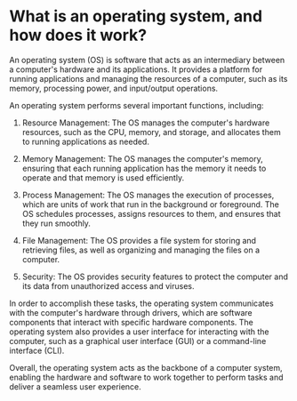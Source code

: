 # What is an operating system, and how does it work?

An operating system (OS) is software that acts as an intermediary between a computer's hardware and its applications. It provides a platform for running applications and managing the resources of a computer, such as its memory, processing power, and input/output operations.

An operating system performs several important functions, including:

1. Resource Management: The OS manages the computer's hardware resources, such as the CPU, memory, and storage, and allocates them to running applications as needed.
    
2. Memory Management: The OS manages the computer's memory, ensuring that each running application has the memory it needs to operate and that memory is used efficiently.
    
3. Process Management: The OS manages the execution of processes, which are units of work that run in the background or foreground. The OS schedules processes, assigns resources to them, and ensures that they run smoothly.
    
4. File Management: The OS provides a file system for storing and retrieving files, as well as organizing and managing the files on a computer.
    
5. Security: The OS provides security features to protect the computer and its data from unauthorized access and viruses.
    

In order to accomplish these tasks, the operating system communicates with the computer's hardware through drivers, which are software components that interact with specific hardware components. The operating system also provides a user interface for interacting with the computer, such as a graphical user interface (GUI) or a command-line interface (CLI).

Overall, the operating system acts as the backbone of a computer system, enabling the hardware and software to work together to perform tasks and deliver a seamless user experience.
